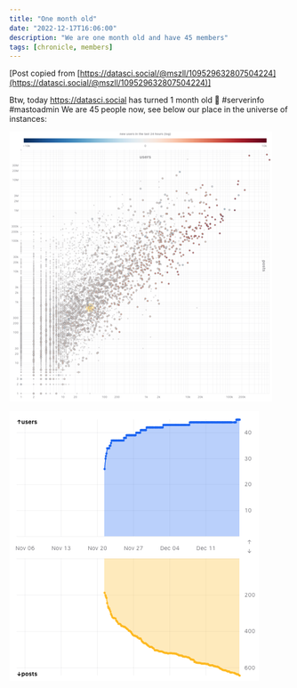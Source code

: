 ```yaml
---
title: "One month old"
date: "2022-12-17T16:06:00"
description: "We are one month old and have 45 members"
tags: [chronicle, members]
---
```


[Post copied from [https://datasci.social/@mszll/109529632807504224](https://datasci.social/@mszll/109529632807504224)]

Btw, today https://datasci.social has turned 1 month old 🥳  #serverinfo #mastoadmin 
We are 45 people now, see below our place in the universe of instances:

![datasci.social is marked with a yellow circle in the middle of the log-log scatterplot that shows users vs posts of all mastodon instances.](../../images/b602a0c6ab4e8f38.png "datasci.social is marked with a yellow circle in the middle of the log-log scatterplot that shows users vs posts of all mastodon instances.")

![Chart showing growth of users in blue and number of posts in yellow. Users are now at 45, posts above 600.](../../images/fcacb93d328590ab.png "Chart showing growth of users in blue and number of posts in yellow. Users are now at 45, posts above 600.")